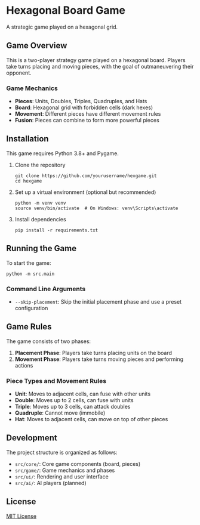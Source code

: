 # Hexagonal Board Game

A strategic game played on a hexagonal grid.

## Game Overview

This is a two-player strategy game played on a hexagonal board. Players take turns placing and moving pieces, with the goal of outmaneuvering their opponent.

### Game Mechanics

- **Pieces**: Units, Doubles, Triples, Quadruples, and Hats
- **Board**: Hexagonal grid with forbidden cells (dark hexes)
- **Movement**: Different pieces have different movement rules
- **Fusion**: Pieces can combine to form more powerful pieces

## Installation

This game requires Python 3.8+ and Pygame.

1. Clone the repository
   ```
   git clone https://github.com/yourusername/hexgame.git
   cd hexgame
   ```

2. Set up a virtual environment (optional but recommended)
   ```
   python -m venv venv
   source venv/bin/activate  # On Windows: venv\Scripts\activate
   ```

3. Install dependencies
   ```
   pip install -r requirements.txt
   ```

## Running the Game

To start the game:

```
python -m src.main
```

### Command Line Arguments

- `--skip-placement`: Skip the initial placement phase and use a preset configuration

## Game Rules

The game consists of two phases:

1. **Placement Phase**: Players take turns placing units on the board
2. **Movement Phase**: Players take turns moving pieces and performing actions

### Piece Types and Movement Rules

- **Unit**: Moves to adjacent cells, can fuse with other units
- **Double**: Moves up to 2 cells, can fuse with units
- **Triple**: Moves up to 3 cells, can attack doubles
- **Quadruple**: Cannot move (immobile)
- **Hat**: Moves to adjacent cells, can move on top of other pieces

## Development

The project structure is organized as follows:

- `src/core/`: Core game components (board, pieces)
- `src/game/`: Game mechanics and phases
- `src/ui/`: Rendering and user interface
- `src/ai/`: AI players (planned)

## License

[MIT License](LICENSE)